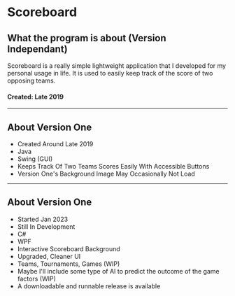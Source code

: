 

# Scoreboard
## What the program is about (Version Independant)
   Scoreboard is a really simple lightweight application that I developed for my personal usage in life. It is used to easily keep track of the score of two opposing      teams.

#### Created: Late 2019

-----------------------------------------------------------------------------------------------------------------------------------------------------------------------
## About Version One
 - Created Around Late 2019
 - Java
 - Swing (GUI)
 - Keeps Track Of Two Teams Scores Easily With Accessible Buttons
 - Version One's Background Image May Occasionally Not Load
-----------------------------------------------------------------------------------------------------------------------------------------------------------------------
 ## About Version One
 - Started Jan 2023
 - Still In Development
 - C#
 - WPF
 - Interactive Scoreboard Background
 - Upgraded, Cleaner UI
 - Teams, Tournaments, Games (WIP)
 - Maybe I'll include some type of AI to predict the outcome of the game factors (WIP)
 - A downloadable and runnable release is available
